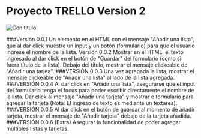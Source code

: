 # Proyecto TRELLO Version 2

![Con titulo](http://i64.tinypic.com/1zqd5ba.jpg)

###Versión 0.0.1
Un elemento en el HTML con el mensaje "Añadir una lista", que al dar click muestre un input y un botón (formulario) para que el usuario ingrese el nombre de la lista.
Versión 0.0.2
Mostrar en el HTML, el texto ingresado al dar click en el botón de "Guardar" del formulario (como si fuera título de la lista).
Debajo del título, mostrar el mensaje clickeable de "Añadir una tarjea".
###VERSIÓN 0.0.3
Una vez agregada la lista, mostrar el mensaje clickeable de "Añadir una lista" al lado de la lista agregada.
###VERSIÓN 0.0.4
Al dar click en "Añadir una lista", asegurarse que el input del formulario tenga el focus para poder escribir directamente el nombre de la lista.
Dar click al mensaje "Añadir una tarjeta" y mostrar e formulario para agregar la tarjeta (Nota: El ingreso de texto es mediante un textarea).
###VERSIÓN 0.0.5
Al dar click en el botón de guardar al momento de añadir tarjeta, mostrar el mensaje de "Añadir tarjeta" debajo de la tarjeta añadida.
###VERSIÓN 0.0.6 (Extra)
Asegurar la funcionalidad de poder agregar múltiples listas y tarjetas.
